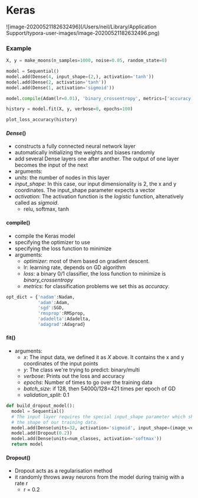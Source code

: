 # Keras

![image-20200521182632496](/Users/neil/Library/Application Support/typora-user-images/image-20200521182632496.png)

### Example

```python
X, y = make_moons(n_samples=1000, noise=0.05, random_state=0)

model = Sequential()
model.add(Dense(4, input_shape=(2,), activation='tanh'))
model.add(Dense(2, activation='tanh'))
model.add(Dense(1, activation='sigmoid'))

model.compile(Adam(lr=0.01), 'binary_crossentropy', metrics=['accuracy'])

history = model.fit(X, y, verbose=0, epochs=100)

plot_loss_accuracy(history)
```

#### *Dense*()

* constructs a fully connected neural network layer
* automatically initializing the weights and biases randomly
* add several Dense layers one after another. The output of one layer becomes the input of the next
*  arguments:
  * *units*:  the number of nodes in this layer
  * *input_shape*: In this case, our input dimensionality is 2, the x and y coordinates. The input_shape parameter expects a vector
  * *activation*: The activation function is the *logistic* function, altenatively called as *sigmoid*.
    * relu, softmax, tanh

#### compile()

* compile the Keras model
* specifying the optimizer to use
* specifying the loss function to minimize
* arguments:
  * *optimizer*: most of them based on gradient descent. 
  * lr: learning rate, depends on GD algorithm
  * *loss*: a binary 0/1 classifier, the loss function to minimize is *binary_crossentropy*
  * *metrics*: for classification problems we set this as *accuracy*.

```Python
opt_dict = {'nadam':Nadam,
            'adam':Adam,
            'sgd':SGD,
            'rmsprop':RMSprop,
            'adadelta':Adadelta,
            'adagrad':Adagrad}
```



#### fit()

* arguments:
  * *x*: The input data, we defined it as *X* above. It contains the x and y coordinates of the input points
  * *y*: The class we're trying to predict: binary/multi
  * *verbose*: Prints out the loss and accuracy
  * *epochs*: Number of times to go over the training data
  * *batch_size*:  if 128, then 54000/128=421 times per epoch of GD
  * *validation_split*: 0.1

```python
def build_dropout_model():
  model = Sequential()
  # The input layer requires the special input_shape parameter which should match
  # the shape of our training data.
  model.add(Dense(units=32, activation='sigmoid', input_shape=(image_vector_size,)))
  model.add(Dropout(0.2))
  model.add(Dense(units=num_classes, activation='softmax'))
  return model

```

#### Dropout()

* Dropout acts as a regularisation method
* it randomly throws away neurons from the model during trainig with a rate r
  * r = 0.2	
